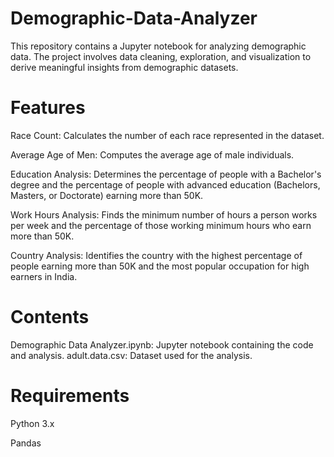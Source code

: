 # Demographic-Data-Analyzer
This repository contains a Jupyter notebook for analyzing demographic data. The project involves data cleaning, exploration, and visualization to derive meaningful insights from demographic datasets.

# Features

Race Count: Calculates the number of each race represented in the dataset.

Average Age of Men: Computes the average age of male individuals.

Education Analysis: Determines the percentage of people with a Bachelor's degree and the percentage of people with advanced education (Bachelors, Masters, or Doctorate) earning more than 50K.

Work Hours Analysis: Finds the minimum number of hours a person works per week and the percentage of those working minimum hours who earn more than 50K.

Country Analysis: Identifies the country with the highest percentage of people earning more than 50K and the most popular occupation for high earners in India.

# Contents
Demographic Data Analyzer.ipynb: Jupyter notebook containing the code and analysis.
adult.data.csv: Dataset used for the analysis.

# Requirements
Python 3.x

Pandas
